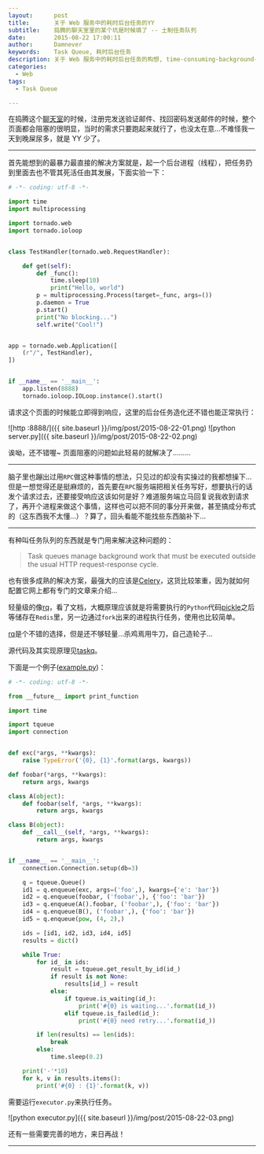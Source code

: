 ```yaml
---
layout:      post
title:       关于 Web 服务中的耗时后台任务的YY
subtitle:    捣腾的聊天室里的某个坑是时候填了 -- 土制任务队列
date:        2015-08-22 17:00:11
author:      Damnever
keywords:    Task Queue, 耗时后台任务
description: 关于 Web 服务中的耗时后台任务的构想, time-consuming-background-tasks-in-web-service
categories:
  - Web
tags:
  - Task Queue

---
```


在捣腾这个[聊天室](https://github.com/Damnever/Chat-Room)的时候，注册完发送验证邮件、找回密码发送邮件的时候，整个页面都会阻塞的很明显，当时的需求只要跑起来就行了，也没太在意...不难怪我一天到晚屎尿多，就是 YY 少了。

---

首先能想到的最暴力最直接的解决方案就是，起一个后台进程（线程），把任务扔到里面去也不管其死活任由其发展，下面实验一下：

```python
# -*- coding: utf-8 -*-

import time
import multiprocessing

import tornado.web
import tornado.ioloop


class TestHandler(tornado.web.RequestHandler):

    def get(self):
        def _func():
            time.sleep(10)
            print("Hello, world")
        p = multiprocessing.Process(target=_func, args=())
        p.daemon = True
        p.start()
        print("No blocking...")
        self.write("Cool!")


app = tornado.web.Application([
    (r"/", TestHandler),
])


if __name__ == '__main__':
    app.listen(8888)
    tornado.ioloop.IOLoop.instance().start()
```

请求这个页面的时候能立即得到响应，这里的后台任务造化还不错也能正常执行：

![http :8888/]({{ site.baseurl }}/img/post/2015-08-22-01.png)
![python server.py]({{ site.baseurl }}/img/post/2015-08-22-02.png)

诶呦，还不错喔~ 页面阻塞的问题如此轻易的就解决了.........

---

脑子里也蹦出过用`RPC`做这种事情的想法，只见过的却没有实操过的我都想操下... 但是一想觉得还是挺麻烦的，首先要在`RPC`服务端把相关任务写好，想要执行的话发个请求过去，还要接受响应这该如何是好？难道服务端立马回复说我收到请求了，再开个进程来做这个事情，这样也可以把不同的事分开来做，甚至搞成分布式的（这东西我不太懂...）？算了，回头看能不能找些东西脑补下...

---

有种叫任务队列的东西就是专门用来解决这种问题的：

> Task queues manage background work that must be executed outside the usual HTTP request-response cycle.

也有很多成熟的解决方案，最强大的应该是[Celery](http://www.celeryproject.org/)，这货比较笨重，因为就如何配置它网上都有专门的文章来介绍...

轻量级的像[rq](http://python-rq.org/)，看了文档，大概原理应该就是将需要执行的`Python`代码[pickle](https://docs.python.org/2/library/pickle.html)之后等储存在`Redis`里，另一边通过`fork`出来的进程执行任务，使用也比较简单。

[rq](http://python-rq.org/)是个不错的选择，但是还不够轻量...杀鸡焉用牛刀，自己造轮子...

源代码及其实现原理见[taskq](https://github.com/Damnever/Chat-Room/tree/master/taskq)。

下面是一个例子([example.py](https://github.com/Damnever/Chat-Room/blob/master/taskq/example.py))：

```python
# -*- coding: utf-8 -*-

from __future__ import print_function

import time

import tqueue
import connection


def exc(*args, **kwargs):
    raise TypeError('{0}, {1}'.format(args, kwargs))

def foobar(*args, **kwargs):
    return args, kwargs

class A(object):
    def foobar(self, *args, **kwargs):
        return args, kwargs

class B(object):
    def __call__(self, *args, **kwargs):
        return args, kwargs


if __name__ == '__main__':
    connection.Connection.setup(db=3)

    q = tqueue.Queue()
    id1 = q.enqueue(exc, args=('foo',), kwargs={'e': 'bar'})
    id2 = q.enqueue(foobar, ('foobar',), {'foo': 'bar'})
    id3 = q.enqueue(A().foobar, ('foobar',), {'foo': 'bar'})
    id4 = q.enqueue(B(), ('foobar',), {'foo': 'bar'})
    id5 = q.enqueue(pow, (4, 2),)

    ids = [id1, id2, id3, id4, id5]
    results = dict()

    while True:
        for id_ in ids:
            result = tqueue.get_result_by_id(id_)
            if result is not None:
                results[id_] = result
            else:
                if tqueue.is_waiting(id_):
                    print('#{0} is waiting...'.format(id_))
                elif tqueue.is_failed(id_):
                    print('#{0} need retry...'.format(id_))

        if len(results) == len(ids):
            break
        else:
            time.sleep(0.2)

    print('-'*10)
    for k, v in results.items():
        print('#{0} : {1}'.format(k, v))
```

需要运行`executor.py`来执行任务。

![python executor.py]({{ site.baseurl }}/img/post/2015-08-22-03.png)

还有一些需要完善的地方，来日再战！

***